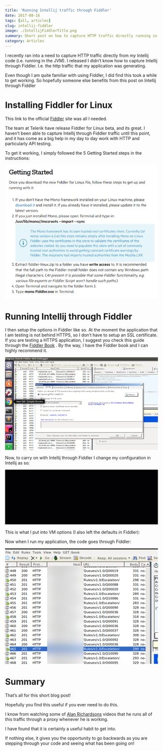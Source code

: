```yaml
---
title: 'Running Intellij traffic through Fiddler'
date: 2017-08-16
tags: [all, articles]
slug: intellij-fiddler
image: ./IntellijFiddlerTitle.png
summary: Short post on how to capture HTTP traffic directly running in the Intellij IDE with Fiddler - a handy technique for debugging problems
category: Articles
---
```


I recently ran into a need to capture HTTP traffic directly from my Intellij code (i.e. running in the JVM). I released I didn’t know how to capture Intellij through Fiddler. I.e. the http traffic that my application was generating.

Even though I am quite familiar with using Fiddler, I did find this took a while to get working. So hopefully someone else benefits from this post on Intellij through Fiddler

# Installing Fiddler for Linux

This link to the official [Fiddler](http://www.telerik.com/blogs/fiddler-for-linux-beta-is-here) site was all I needed.

The team at Telerik have release Fiddler for Linux beta, and its great. I haven’t been able to capture Intellij through Fiddler traffic until this point, and it has come as a big help in my day to day work with HTTP and particularly API testing.

To get it working, I simply followed the 5 Getting Started steps in the instructions:

![Getting started with Fiddler instructions](./GettingStartedFiddlerMac.png)

# Running Intellij through Fiddler

I then setup the options in Fiddler like so. At the moment the application that I am testing is not behind HTTPS, so I don’t have to setup an SSL certificate. If you are testing a HTTPS application, I suggest you check this guide through the [Fiddler Book](https://www.fiddlerbook.com/fiddler/help/httpsdecryption.asp) . By the way, I have the Fiddler book and I can highly recommend it.

![Fiddler options](./FiddlerOptions.png)

Now, to carry on with Intellij through Fiddler I change my configuration in Intellij as so:

![Configure Fiddler in Intellij](./FiddlerIntellij.gif)

This is what I put into VM options (I also left the defaults in Fiddler):

Now when I run my application, the code goes through Fiddler:

![Traffic going through Fiddler](./RunningTest.png)

# Summary

That’s all for this short blog post!

Hopefully you find this useful if you ever need to do this.

I know from watching some of [Alan Richardsons](http://eviltester.com/) videos that he runs all of this traffic through a proxy whenever he is working.

I have found that it is certainly a useful habit to get into.

If nothing else, it gives you the opportunity to go backwards as you are stepping through your code and seeing what has been going on!
